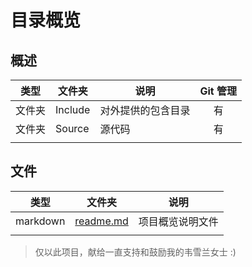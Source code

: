 

# 目录概览

## 概述

|类型| 文件夹| 说明 | Git 管理 |
|----|------|------|:----------:|
|文件夹|Include|对外提供的包含目录|有|
|文件夹|Source|源代码|有|
||||


## 文件

|类型| 文件夹| 说明 |
|------|-------|-----------------|
|markdown|[readme.md](readme.md)|项目概览说明文件
||||

> 仅以此项目，献给一直支持和鼓励我的韦雪兰女士 :)
